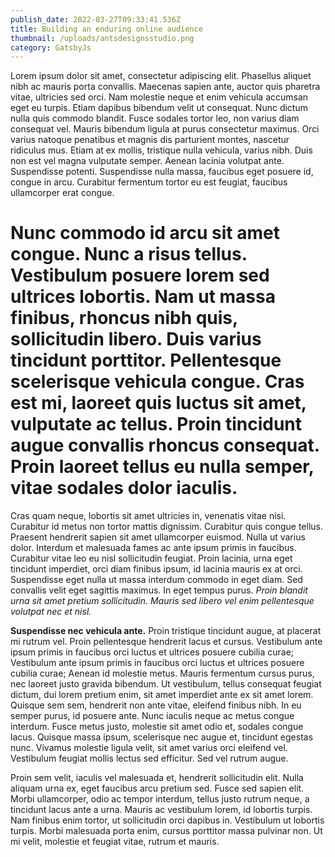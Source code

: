 ```yaml
---
publish_date: 2022-03-27T09:33:41.536Z
title: Building an enduring online audience
thumbnail: /uploads/antsdesignsstudio.png
category: GatsbyJs
---
```

Lorem ipsum dolor sit amet, consectetur adipiscing elit. Phasellus aliquet nibh ac mauris porta convallis. Maecenas sapien ante, auctor quis pharetra vitae, ultricies sed orci. Nam molestie neque et enim vehicula accumsan eget eu turpis. Etiam dapibus bibendum velit ut consequat. Nunc dictum nulla quis commodo blandit. Fusce sodales tortor leo, non varius diam consequat vel. Mauris bibendum ligula at purus consectetur maximus. Orci varius natoque penatibus et magnis dis parturient montes, nascetur ridiculus mus. Etiam at ex mollis, tristique nulla vehicula, varius nibh. Duis non est vel magna vulputate semper. Aenean lacinia volutpat ante. Suspendisse potenti. Suspendisse nulla massa, faucibus eget posuere id, congue in arcu. Curabitur fermentum tortor eu est feugiat, faucibus ullamcorper erat congue.

# Nunc commodo id arcu sit amet congue. Nunc a risus tellus. Vestibulum posuere lorem sed ultrices lobortis. Nam ut massa finibus, rhoncus nibh quis, sollicitudin libero. Duis varius tincidunt porttitor. Pellentesque scelerisque vehicula congue. Cras est mi, laoreet quis luctus sit amet, vulputate ac tellus. Proin tincidunt augue convallis rhoncus consequat. Proin laoreet tellus eu nulla semper, vitae sodales dolor iaculis.

Cras quam neque, lobortis sit amet ultricies in, venenatis vitae nisi. Curabitur id metus non tortor mattis dignissim. Curabitur quis congue tellus. Praesent hendrerit sapien sit amet ullamcorper euismod. Nulla ut varius dolor. Interdum et malesuada fames ac ante ipsum primis in faucibus. Curabitur vitae leo eu nisl sollicitudin feugiat. Proin lacinia, urna eget tincidunt imperdiet, orci diam finibus ipsum, id lacinia mauris ex at orci. Suspendisse eget nulla ut massa interdum commodo in eget diam. Sed convallis velit eget sagittis maximus. In eget tempus purus. *Proin blandit urna sit amet pretium sollicitudin. Mauris sed libero vel enim pellentesque volutpat nec et nisl.*

**Suspendisse nec vehicula ante.** Proin tristique tincidunt augue, at placerat mi rutrum vel. Proin pellentesque hendrerit lacus et cursus. Vestibulum ante ipsum primis in faucibus orci luctus et ultrices posuere cubilia curae; Vestibulum ante ipsum primis in faucibus orci luctus et ultrices posuere cubilia curae; Aenean id molestie metus. Mauris fermentum cursus purus, nec laoreet justo gravida bibendum. Ut vestibulum, tellus consequat feugiat dictum, dui lorem pretium enim, sit amet imperdiet ante ex sit amet lorem. Quisque sem sem, hendrerit non ante vitae, eleifend finibus nibh. In eu semper purus, id posuere ante. Nunc iaculis neque ac metus congue interdum. Fusce metus justo, molestie sit amet odio et, sodales congue lacus. Quisque massa ipsum, scelerisque nec augue et, tincidunt egestas nunc. Vivamus molestie ligula velit, sit amet varius orci eleifend vel. Vestibulum feugiat mollis lectus sed efficitur. Sed vel rutrum augue.

Proin sem velit, iaculis vel malesuada et, hendrerit sollicitudin elit. Nulla aliquam urna ex, eget faucibus arcu pretium sed. Fusce sed sapien elit. Morbi ullamcorper, odio ac tempor interdum, tellus justo rutrum neque, a tincidunt lacus ante a urna. Mauris ac vestibulum lorem, id lobortis turpis. Nam finibus enim tortor, ut sollicitudin orci dapibus in. Vestibulum ut lobortis turpis. Morbi malesuada porta enim, cursus porttitor massa pulvinar non. Ut mi velit, molestie et feugiat vitae, rutrum et mauris.